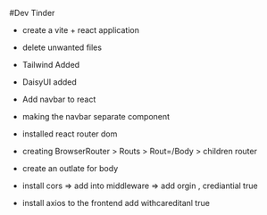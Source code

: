 #Dev Tinder
- create a vite + react application
- delete unwanted files
- Tailwind Added
- DaisyUI added
- Add navbar to react
- making the navbar separate component
- installed react router dom
- creating BrowserRouter > Routs > Rout=/Body > children router
- create an outlate for body
- install cors => add into middleware => add orgin , crediantial true

- install axios to the frontend add withcareditanl true